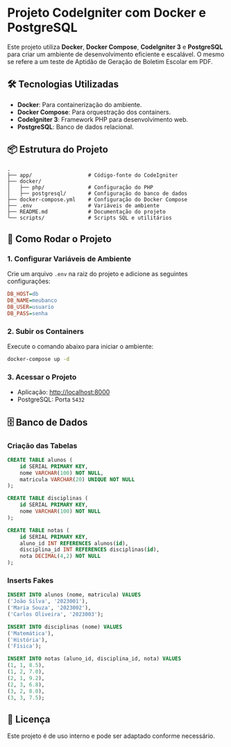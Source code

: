 # Projeto CodeIgniter com Docker e PostgreSQL

Este projeto utiliza **Docker**, **Docker Compose**, **CodeIgniter 3** e **PostgreSQL** para criar um ambiente de desenvolvimento eficiente e escalável. O mesmo se refere a um teste de Aptidão de Geração de Boletim Escolar em PDF.

## 🛠 Tecnologias Utilizadas
- **Docker**: Para containerização do ambiente.
- **Docker Compose**: Para orquestração dos containers.
- **CodeIgniter 3**: Framework PHP para desenvolvimento web.
- **PostgreSQL**: Banco de dados relacional.

## 📦 Estrutura do Projeto
```
.
├── app/                  # Código-fonte do CodeIgniter
├── docker/
│   ├── php/              # Configuração do PHP
│   ├── postgresql/       # Configuração do banco de dados
├── docker-compose.yml    # Configuração do Docker Compose
├── .env                  # Variáveis de ambiente
├── README.md             # Documentação do projeto
└── scripts/              # Scripts SQL e utilitários
```

## 🚀 Como Rodar o Projeto

### 1. Configurar Variáveis de Ambiente
Crie um arquivo `.env` na raiz do projeto e adicione as seguintes configurações:
```ini
DB_HOST=db
DB_NAME=meubanco
DB_USER=usuario
DB_PASS=senha
```

### 2. Subir os Containers
Execute o comando abaixo para iniciar o ambiente:
```sh
docker-compose up -d
```

### 3. Acessar o Projeto
- Aplicação: [http://localhost:8000](http://localhost:8000)
- PostgreSQL: Porta `5432`

## 🗄 Banco de Dados
### Criação das Tabelas
```sql
CREATE TABLE alunos (
	id SERIAL PRIMARY KEY,
	nome VARCHAR(100) NOT NULL,
	matricula VARCHAR(20) UNIQUE NOT NULL
);

CREATE TABLE disciplinas (
	id SERIAL PRIMARY KEY,
	nome VARCHAR(100) NOT NULL
);

CREATE TABLE notas (
	id SERIAL PRIMARY KEY,
	aluno_id INT REFERENCES alunos(id),
	disciplina_id INT REFERENCES disciplinas(id),
	nota DECIMAL(4,2) NOT NULL
);
```

### Inserts Fakes
```sql
INSERT INTO alunos (nome, matricula) VALUES 
('João Silva', '2023001'),
('Maria Souza', '2023002'),
('Carlos Oliveira', '2023003');

INSERT INTO disciplinas (nome) VALUES 
('Matemática'),
('História'),
('Física');

INSERT INTO notas (aluno_id, disciplina_id, nota) VALUES 
(1, 1, 8.5),
(1, 2, 7.0),
(2, 1, 9.2),
(2, 3, 6.8),
(3, 2, 8.0),
(3, 3, 7.5);
```

## 📝 Licença
Este projeto é de uso interno e pode ser adaptado conforme necessário.
